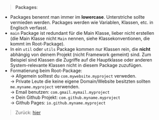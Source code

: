 > __Packages__: 
- Packages benennt man immer im **lowercase**. Unterstriche sollte vermieden werden. Packages werden wie Variablen, Klassen, etc. in Englisch verfasst.
- `main` Package ist redundant für die Main Klasse, lieber nicht erstellen (die Main Klasse nicht `Main` nennen, siehe Klassekonventionen, die kommt im Root-Package).
- In ein `util` oder `utils` Package kommen nur Klassen rein, die **nicht** abhängig von deinem Projekt (nicht Framework gemeint) sind. Zum Beispiel sind Klassen die Zugriffe auf die Hauptklasse oder anderen System-relevante Klassen nicht in diesem Package zuzufügen.
- Formatierung beim Root-Package:
<br>  -> Allgemein solltest du `com.mywebsite.myproject` verweden.
<br>  -> Private Leute die keine eigene Domain/Website besitzten sollten `me.myname.myproject` verwenden.
<br>  -> Email benutzen: `com.gmail.mymail.myproject`
<br>  -> Dein Github Projekt: `com.github.myname.myproject`
<br>  -> Github Pages: `io.github.myname.myproject`
> Zurück: [hier](../README.md)
